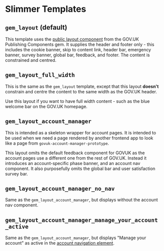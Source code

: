 # Slimmer Templates

## `gem_layout` (default)

This template uses the [public layout component] from the GOV.UK Publishing Components gem. It supplies the header and footer only - this includes the cookie banner, skip to content link, header bar, emergency banner, survey banner, global bar, feedback, and footer. The content is constrained and centred.

## `gem_layout_full_width`

This is the same as the `gem_layout` template, except that this layout **doesn't** constrain and centre the content to the same width as the GOV.UK header.

Use this layout if you want to have full width content - such as the blue welcome bar on the GOV.UK homepage.

## `gem_layout_account_manager`

This is intended as a skeleton wrapper for account pages. It is intended to be used when we need a page rendered by another frontend app to look like a page from `govuk-account-manager-prototype`.

This layout omits the default feedback component for GOVUK as the account pages use a different one from the rest of GOV.UK. Instead it introduces an account-specific phase banner, and an account nav component. It also purposefully omits the global bar and user satisfaction survey bar.

## `gem_layout_account_manager_no_nav`

Same as the `gem_layout_account_manager`, but displays without the account nav component.

## `gem_layout_account_manager_manage_your_account_active`

Same as the `gem_layout_account_manager`, but displays "Manage your account" as active in the [account navigation element](https://components.publishing.service.gov.uk/component-guide/layout_for_public/with_current_account_navigation/preview).

[public layout component]: https://components.publishing.service.gov.uk/component-guide/layout_for_public
